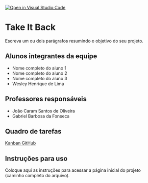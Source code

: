 [![Open in Visual Studio Code](https://classroom.github.com/assets/open-in-vscode-c66648af7eb3fe8bc4f294546bfd86ef473780cde1dea487d3c4ff354943c9ae.svg)](https://classroom.github.com/online_ide?assignment_repo_id=10666059&assignment_repo_type=AssignmentRepo)
# Take It Back
Escreva um ou dois parágrafos resumindo o objetivo do seu projeto.

## Alunos integrantes da equipe

* Nome completo do aluno 1
* Nome completo do aluno 2
* Nome completo do aluno 3
* Wesley Henrique de Lima

## Professores responsáveis

* João Caram Santos de Oliveira
* Gabriel Barbosa da Fonseca

## Quadro de tarefas
[Kanban GitHub](https://github.com/orgs/ICEI-PUCMinas-PSG-SI-TI/projects/9)

## Instruções para uso
Coloque aqui as instruções para acessar a página inicial do projeto (caminho completo do arquivo).
